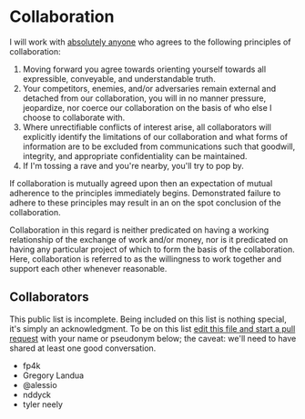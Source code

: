 # Collaboration

I will work with <ins>absolutely anyone</ins> who agrees to the following
principles of collaboration:

1. Moving forward you agree towards orienting yourself towards all expressible,
   conveyable, and understandable truth. 
2. Your competitors, enemies, and/or adversaries remain external and detached
   from our collaboration, you will in no manner pressure, jeopardize, nor
   coerce our collaboration on the basis of who else I choose to collaborate with. 
3. Where unrectifiable conflicts of interest arise, all collaborators will
   explicitly identify the limitations of our collaboration and what forms of
   information are to be excluded from communications such that
   goodwill, integrity, and appropriate confidentiality can be maintained. 
4. If I'm tossing a rave and you're nearby, you'll try to pop by. 

If collaboration is mutually agreed upon then an expectation of mutual
adherence to the principles immediately begins. Demonstrated failure to
adhere to these principles may result in an on the spot conclusion of the
collaboration.  

Collaboration in this regard is neither predicated on having a working
relationship of the exchange of work and/or money, nor is it predicated on
having any particular project of which to form the basis of the collaboration.
Here, collaboration is referred to as the willingness to work together and
support each other whenever reasonable.  

## Collaborators

This public list is incomplete. Being included on this list is nothing special,
it's simply an acknowledgment. To be on this list [edit this file and start a
pull request](https://help.github.com/en/enterprise/2.14/user/articles/editing-files-in-your-repository)
with your name or pseudonym below; the caveat: we'll need to have shared at least one good
conversation. 

 - fp4k
 - Gregory Landua
 - @alessio
 - nddyck
 - tyler neely

